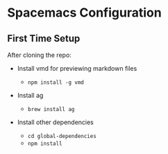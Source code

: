 # Spacemacs Configuration

## First Time Setup
After cloning the repo:

- Install vmd for previewing markdown files
  - `npm install -g vmd`
- Install ag
  - `brew install ag`

- Install other dependencies
  - `cd global-dependencies`
  - `npm install`
